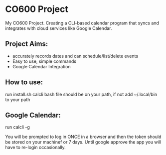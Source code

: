 # CO600 Project

My CO600 Project. Creating a CLI-based calendar program that syncs and integrates with cloud services like Google Calendar.

## Project Aims:
- accurately records dates and can schedule/list/delete events
- Easy to use, simple commands
- Google Calendar Integration

## How to use:
run install.sh
calcli bash file should be on your path, if not add ~/.local/bin to your path

## Google Calendar:
run calcli -g

You will be prompted to log in ONCE in a browser and then the token should be stored on your machinef or 7 days. Until google approve the app you will have to re-login occasionally.
